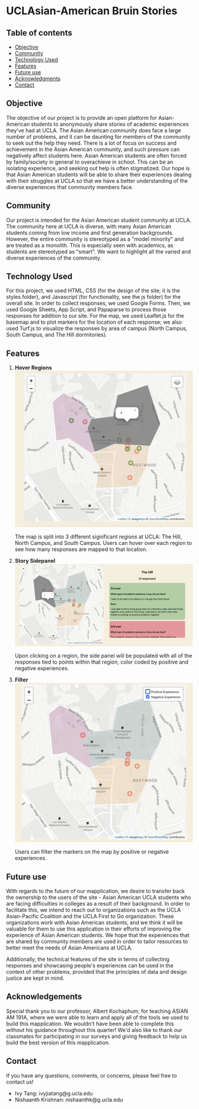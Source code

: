 # UCLAsian-American Bruin Stories

## Table of contents
* [Objective](#Objective)
* [Community](#Community)
* [Technology Used](#technology-used)
* [Features](#Features)
* [Future use](#Future-use)
* [Acknowledgments](#Acknowledgements)
* [Contact](#Contact)


## Objective
The objective of our project is to provide an open platform for Asian-American students to anonymously share stories of academic experiences they’ve had at UCLA. The Asian American community does face a large number of problems, and it can be daunting for members of the community to seek out the help they need.  There is a lot of focus on success and achievement in the Asian American community, and such pressure can negatively affect students here. Asian American students are often forced by family/society in general to overachieve in school. This can be an isolating experience, and seeking out help is often stigmatized. Our hope is that Asian American students will be able to share their experiences dealing with their struggles at UCLA so that we have a better understanding of the diverse experiences that community members face. 

## Community
Our project is intended for the Asian American student community at UCLA. The community here at UCLA is diverse, with many Asian American students coming from low income and first generation backgrounds. However, the entire community is stereotyped as a "model minority" and are treated as a monolith. This is especially seen with academics, as students are stereotyped as "smart". We want to highlight all the varied and diverse experiences of the community.  

## Technology Used
For this project, we used HTML, CSS (for the design of the site; it is the styles folder), and Javascript (for functionality, see the js folder) for the overall site. In order to collect responses, we used Google Forms. Then, we used Google Sheets, App Script, and Papaparse to process those responses for addition to our site. For the map, we used Leaflet.js for the basemap and to plot markers for the location of each response; we also used Turf.js to visualize the responses by area of campus (North Campus, South Campus, and The Hill dormitories). 


## Features
<ol>
  <li><b>Hover Regions</b></li>
  <img src="./images/hover.png" width="500">
  <p>The map is split into 3 different significant regions at UCLA: The Hill, North Campus, and South Campus. Users can hover over each region to see how many responses are mapped to that location.</p>


  <li><b>Story Sidepanel</b></li>
  <img src="./images/sidepanel.png" width="600">
  <p>Upon clicking on a region, the side panel will be populated with all of the responses tied to points within that region, color coded by positive and negative experiences. </p>

  <li><b>Filter</b></li>
  <img src="./images/filter.png" width="500">
  <p>Users can filter the markers on the map by positive or negative experiences.</p>
</ol>



## Future use
With regards to the future of our mapplication, we desire to transfer back the ownership to the users of the site - Asian American UCLA students who are facing difficulties in colleges as a result of their background. In order to facilitate this, we intend to reach out to organizations such as the UCLA Asian-Pacific Coalition and the UCLA First to Go organization. These organizations work with Asian American students, and we think it will be valuable for them to use this application in their efforts of improving the experience of Asian American students. We hope that the experiences that are shared by community members are used in order to tailor resources to better meet the needs of Asian Americans at UCLA. 

Additionally, the technical features of the site in terms of collecting responses and showcasing people's experiences can be used in the context of other problems, provided that the principles of data and design justice are kept in mind. 


## Acknowledgements
Special thank you to our professor, Albert Kochaphum, for teaching ASIAN AM 191A, where we were able to learn and apply all of the tools we used to build this mapplication. We wouldn't have been able to complete this without his guidance throughout this quarter! We'd also like to thank our classmates for participating in our surveys and giving feedback to help us build the best version of this mapplication. 


## Contact
If you have any questions, comments, or concerns, please feel free to contact us! 

<ul>
  <li>Ivy Tang: ivyjiatang@g.ucla.edu</li>
  <li>Nishaanth Krishnan: nishaanthk@g.ucla.edu</li>
</ul>

